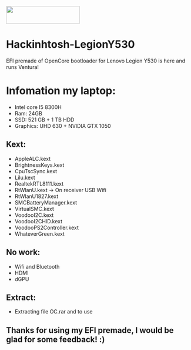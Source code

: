 
<img src="https://github.com/acidanthera/OpenCorePkg/blob/master/Docs/Logos/OpenCore_with_text_Small.png" width="200" height="48"/>

# Hackinhtosh-LegionY530
EFI premade of OpenCore bootloader for Lenovo Legion Y530 is here and runs Ventura!

# Infomation my laptop:
- Intel core I5 8300H
- Ram: 24GB
- SSD: 521 GB + 1 TB HDD
- Graphics: UHD 630 + NVIDIA GTX 1050

## Kext:
- AppleALC.kext
- BrightnessKeys.kext
- CpuTscSync.kext
- Lilu.kext
- RealtekRTL8111.kext
- RtWlanU.kext -> On receiver USB Wifi
- RtWlanU1827.kext
- SMCBatteryManager.kext
- VirtualSMC.kext
- VoodooI2C.kext
- VoodooI2CHID.kext
- VoodooPS2Controller.kext
- WhateverGreen.kext

## No work:
- Wifi and Bluetooth
- HDMI
- dGPU

## Extract:
- Extracting file OC.rar and to use

## Thanks for using my EFI premade, I would be glad for some feedback! :)
